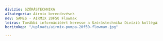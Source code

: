 ```yaml
---
divizio: SZÓRÁSTECHNIKA
alkategoria: Airmix berendezések
nev: SAMES - AIRMIX 20F50 Flowmax
leiras: További információért keresse a Szórástechnika Divízió kollégáit
boritokep: "/uploads/airmix-pumpa-20f50-flowmax.jpg"

---
```


